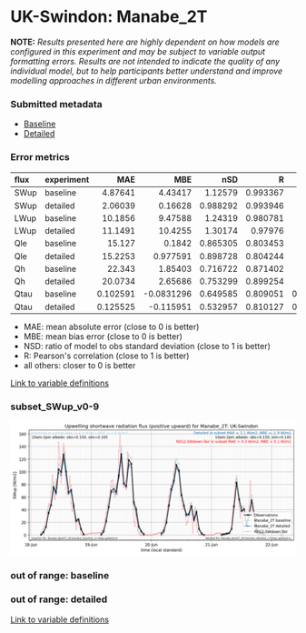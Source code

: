 # UK-Swindon: Manabe_2T

**NOTE:** *Results presented here are highly dependent on how models are configured in this experiment and may be subject to variable output formatting errors. Results are not intended to indicate the quality of any individual model, but to help participants better understand and improve modelling approaches in different urban environments.*

### Submitted metadata

- [Baseline](Manabe_2T_UK-Swindon_baseline_attrs.md)
- [Detailed](Manabe_2T_UK-Swindon_detailed_attrs.md)

### Error metrics

| flux   | experiment   |       MAE |        MBE |      nSD |        R |         5th |      95th |      RMSE |    cRMSE |       AMBE |     1-nSD |        1-R |   nSkewness |   nKurtosis |   Overlap |
|:-------|:-------------|----------:|-----------:|---------:|---------:|------------:|----------:|----------:|---------:|-----------:|----------:|-----------:|------------:|------------:|----------:|
| SWup   | baseline     |  4.87641  |  4.43417   | 1.12579  | 0.993367 |  0.75502    | 10.7401   |  6.87213  | 0.175377 |  4.43417   | 0.125788  | 0.00663288 |   0.100783  |  0.476538   | 0.100644  |
| SWup   | detailed     |  2.06039  |  0.16628   | 0.988292 | 0.993946 |  0.823326   |  2.10045  |  3.29763  | 0.110014 |  0.16628   | 0.0117084 | 0.00605386 |   0.103412  |  0.486877   | 0.0789756 |
| LWup   | baseline     | 10.1856   |  9.47588   | 1.24319  | 0.980781 |  1.93408    | 30.3606   | 14.7675   | 0.326995 |  9.47588   | 0.243185  | 0.0192192  |   0.63843   |  2.8004     | 0.0962267 |
| LWup   | detailed     | 11.1491   | 10.4255    | 1.30174  | 0.97976  |  1.37537    | 36.3153   | 16.7675   | 0.379131 | 10.4255    | 0.301736  | 0.0202405  |   0.826804  |  4.30476    | 0.0966034 |
| Qle    | baseline     | 15.127    |  0.1842    | 0.865305 | 0.803453 |  6.09797    | 11.8721   | 24.1518   | 0.598572 |  0.1842    | 0.134695  | 0.196547   |   0.212603  |  0.675093   | 0.213292  |
| Qle    | detailed     | 15.2253   |  0.977591  | 0.898728 | 0.804244 |  5.86244    |  7.59139  | 24.2995   | 0.601763 |  0.977591  | 0.101272  | 0.195756   |   0.202822  |  0.633329   | 0.199228  |
| Qh     | baseline     | 22.343    |  1.85403   | 0.716722 | 0.871402 | 14.3999     | 40.8293   | 31.4642   | 0.514378 |  1.85403   | 0.283278  | 0.128598   |   0.0605128 |  0.00734394 | 0.256398  |
| Qh     | detailed     | 20.0734   |  2.65686   | 0.753299 | 0.899254 | 13.7838     | 34.7926   | 28.2834   | 0.461135 |  2.65686   | 0.246701  | 0.100746   |   0.0400487 |  0.00824347 | 0.237952  |
| Qtau   | baseline     |  0.102591 | -0.0831296 | 0.649585 | 0.809051 |  0.00226778 |  0.280913 |  0.178099 | 0.608988 |  0.0831296 | 0.350416  | 0.190949   |   0.306387  |  2.11354    | 0.155767  |
| Qtau   | detailed     |  0.125525 | -0.115951  | 0.532957 | 0.810127 |  0.00118956 |  0.371343 |  0.203898 | 0.648473 |  0.115951  | 0.467043  | 0.189873   |   0.307185  |  2.11353    | 0.228263  |

 - MAE: mean absolute error (close to 0 is better)
 - MBE: mean bias error (close to 0 is better)
 - NSD: ratio of model to obs standard deviation (close to 1 is better)
 - R: Pearson's correlation (close to 1 is better)
 - all others: closer to 0 is better

[Link to variable definitions](../modelattrs/variable_definitions.md)

### <a name="subset_swup_v0-9"></a>subset_SWup_v0-9
[![Manabe_2T_UK-Swindon_subset_SWup_v0-9.png](Manabe_2T_UK-Swindon_subset_SWup_v0-9.png)](Manabe_2T_UK-Swindon_subset_SWup_v0-9.png)

### out of range: baseline


### out of range: detailed



[Link to variable definitions](../modelattrs/variable_definitions.md)

